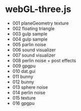 # webGL-three.js

* 001 planeGeometry texture
* 002 floating triangle
* 003 gulp sample
* 004 gulp sample
* 005 parlin noise
* 006 sound visualizer
* 007 sound visualizer
* 008 perlin noise + post effects
* 009 gpgpu
* 010 dat.gui
* 011 bunny
* 012 bunny
* 013 sphere noise
* 014 perlin noise
* 015 texture
* 016 gpgpu
